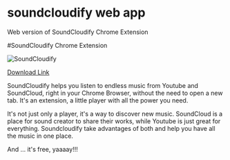 # soundcloudify web app
Web version of SoundCloudify Chrome Extension

#SoundCloudify Chrome Extension

![SoundCloudify](http://i.imgur.com/S12Ix9j.png)

[Download Link](https://chrome.google.com/webstore/detail/soundcloudify/boblphpidkohagaoinepjgecndchlnbk)

SoundCloudify helps you listen to endless music from Youtube and SoundCloud, right in your Chrome Browser, without the need to open a new tab. It's an extension, a little player with all the power you need.

It's not just only a player, it's a way to discover new music. SoundCloud is a place for sound creator to share their works, while Youtube is just great for everything. Soundcloudify take advantages of both and help you have all the music in one place. 

And ... it's free, yaaaay!!!

